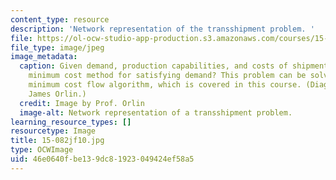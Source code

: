 ```yaml
---
content_type: resource
description: 'Network representation of the transshipment problem. '
file: https://ol-ocw-studio-app-production.s3.amazonaws.com/courses/15-082j-network-optimization-fall-2010/46e0640fbe139dc81923049424ef58a5_15-082jf10.jpg
file_type: image/jpeg
image_metadata:
  caption: Given demand, production capabilities, and costs of shipment, what is the
    minimum cost method for satisfying demand? This problem can be solved using a
    minimum cost flow algorithm, which is covered in this course. (Diagram by Prof.
    James Orlin.)
  credit: Image by Prof. Orlin
  image-alt: Network representation of a transshipment problem.
learning_resource_types: []
resourcetype: Image
title: 15-082jf10.jpg
type: OCWImage
uid: 46e0640f-be13-9dc8-1923-049424ef58a5
---
```

